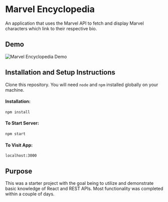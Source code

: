 # Marvel Encyclopedia

An application that uses the Marvel API to fetch and display Marvel characters which link to their respective bio.

## Demo

![Marvel Encyclopedia Demo](demo/m-e_demo.gif)

## Installation and Setup Instructions

Clone this repository. You will need `node` and `npm` installed globally on your machine.

#### Installation:

`npm install`

#### To Start Server:

`npm start`

#### To Visit App:

`localhost:3000`

## Purpose

This was a starter project with the goal being to utilize and demonstrate basic knowledge of React and REST APIs. Most functionality was completed within a couple of days.
